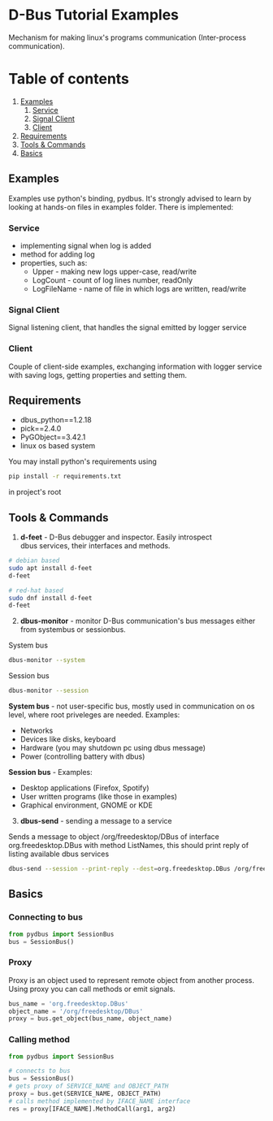# D-Bus Tutorial Examples
Mechanism for making linux's programs communication (Inter-process communication). 

# Table of contents
1. [Examples](#examples)
    1. [Service](#service)
    2. [Signal Client](#signal-client)
    3. [Client](#client)
2. [Requirements](#requirements)
3. [Tools & Commands](#tools--commands)
4. [Basics](#basics)

## Examples <a name='examples'></a>
Examples use python's binding, pydbus. It's strongly advised to learn 
by looking at hands-on files in examples folder. There is implemented:
### Service <a name="service"> </a>
- implementing signal when log is added
- method for adding log
- properties, such as:
    - Upper - making new logs upper-case, read/write
    - LogCount - count of log lines number, readOnly
    - LogFileName - name of file in which logs are written, read/write

### Signal Client <a name="signal-client"> </a>
Signal listening client, that handles
the signal emitted by logger service

### Client <a name="client"> </a>
Couple of client-side examples,
exchanging information with logger service
with saving logs, getting properties and 
setting them.

## Requirements <a name="requirements"> </a>
- dbus_python==1.2.18
- pick==2.4.0
- PyGObject==3.42.1
- linux os based system

You may install python's requirements using
```bash
pip install -r requirements.txt
```
in project's root
## Tools & Commands <a name="tools--commands"> </a>
1. **d-feet** - D-Bus debugger and inspector. Easily introspect  
dbus services, their interfaces and methods.
```bash
# debian based
sudo apt install d-feet
d-feet
```
```bash
# red-hat based
sudo dnf install d-feet
d-feet
```
2. **dbus-monitor** - monitor D-Bus communication's bus messages either from
systembus or sessionbus.

System bus
```bash
dbus-monitor --system
```
Session bus
```bash
dbus-monitor --session
```
**System bus** - not user-specific bus, mostly used
in communication on os level, where root priveleges are needed. Examples:
- Networks
- Devices like disks, keyboard
- Hardware (you may shutdown pc using dbus message)
- Power (controlling battery with dbus)

**Session bus** -
Examples:
- Desktop applications (Firefox, Spotify)
- User written programs (like those in examples)
- Graphical environment, GNOME or KDE

3. **dbus-send** - sending a message to a service

Sends a message to object /org/freedesktop/DBus
of interface org.freedesktop.DBus with method ListNames, this should print reply of listing available dbus services
```bash
dbus-send --session --print-reply --dest=org.freedesktop.DBus /org/freedesktop/DBus org.freedesktop.DBus.ListNames
```


## Basics <a name="basics"> </a>
### Connecting to bus

```python
from pydbus import SessionBus
bus = SessionBus()
```

### Proxy
Proxy is an object used to represent remote object from another process.
Using proxy you can call methods or emit signals.
```python
bus_name = 'org.freedesktop.DBus'
object_name = '/org/freedesktop/DBus'
proxy = bus.get_object(bus_name, object_name)
```

### Calling method

```python
from pydbus import SessionBus

# connects to bus
bus = SessionBus()
# gets proxy of SERVICE_NAME and OBJECT_PATH 
proxy = bus.get(SERVICE_NAME, OBJECT_PATH)
# calls method implemented by IFACE_NAME interface
res = proxy[IFACE_NAME].MethodCall(arg1, arg2)
```

